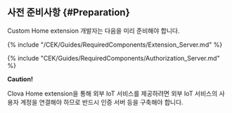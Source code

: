 ## 사전 준비사항 {#Preparation}
Custom Home extension 개발자는 다음을 미리 준비해야 합니다.

{% include "/CEK/Guides/RequiredComponents/Extension_Server.md" %}

{% include "CEK/Guides/RequiredComponents/Authorization_Server.md" %}

<div class="danger">
  <p><strong>Caution!</strong></p>
  <p>Clova Home extension을 통해 외부 IoT 서비스를 제공하려면 외부 IoT 서비스의 사용자 계정을 연결해야 하므로 반드시 인증 서버 등을 구축해야 합니다.</p>
</div>

